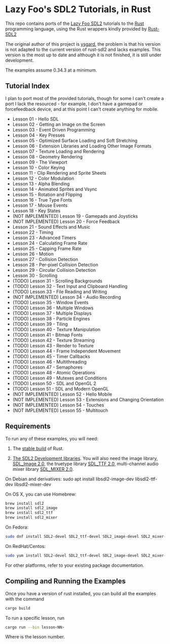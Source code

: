 # Lazy Foo's SDL2 Tutorials, in Rust #

This repo contains ports of the
[Lazy Foo SDL2](http://lazyfoo.net/tutorials/SDL/index.php) tutorials
to the [Rust](http://www.rust-lang.org) programming language, using
the Rust wrappers kindly provided by [Rust-SDL2](https://github.com/Rust-SDL2/rust-sdl2)

The original author of this project is [ysgard](https://github.com/ysgard), the problem is
that his version is not adapted to the current version of rust-sdl2 and lacks examples.
This version is the most up to date and although it is not finished, it is still under
development.

The examples assume 0.34.3 at a minimum.

## Tutorial Index

I plan to port most of the provided tutorials, though for some I can't create a
port I lack the resourced - for example, I don't have a gamepad or forcefeedback
device, and at this point I can't create anything for mobile.

* Lesson 01 - Hello SDL
* Lesson 02 - Getting an Image on the Screen
* Lesson 03 - Event Driven Programming
* Lesson 04 - Key Presses
* Lesson 05 - Optimized Surface Loading and Soft Stretching
* Lesson 06 - Extension Libraries and Loading Other Image Formats
* Lesson 07 - Texture Loading and Rendering
* Lesson 08 - Geometry Rendering
* Lesson 09 - The Viewport
* Lesson 10 - Color Keying
* Lesson 11 - Clip Rendering and Sprite Sheets
* Lesson 12 - Color Modulation
* Lesson 13 - Alpha Blending
* Lesson 14 - Animated Sprites and Vsync
* Lesson 15 - Rotation and Flipping
* Lesson 16 - True Type Fonts
* Lesson 17 - Mouse Events
* Lesson 18 - Key States
* (NOT IMPLEMENTED) Lesson 19 - Gamepads and Joysticks
* (NOT IMPLEMENTED) Lesson 20 - Force Feedback
* Lesson 21 - Sound Effects and Music
* Lesson 22 - Timing
* Lesson 23 - Advanced Timers
* Lesson 24 - Calculating Frame Rate
* Lesson 25 - Capping Frame Rate
* Lesson 26 - Motion
* Lesson 27 - Collision Detection
* Lesson 28 - Per-pixel Collision Detection
* Lesson 29 - Circular Collision Detection
* Lesson 30 - Scrolling
* (TODO) Lesson 31 - Scrolling Backgrounds
* (TODO) Lesson 32 - Text Input and Clipboard Handling
* (TODO) Lesson 33 - File Reading and Writing
* (NOT IMPLEMENTED) Lesson 34 - Audio Recording
* (TODO) Lesson 35 - Window Events
* (TODO) Lesson 36 - Multiple Windows
* (TODO) Lesson 37 - Multiple Displays
* (TODO) Lesson 38 - Particle Engines
* (TODO) Lesson 39 - Tiling
* (TODO) Lesson 40 - Texture Manipulation
* (TODO) Lesson 41 - Bitmap Fonts
* (TODO) Lesson 42 - Texture Streaming
* (TODO) Lesson 43 - Render to Texture
* (TODO) Lesson 44 - Frame Independent Movement
* (TODO) Lesson 45 - Timer Callbacks
* (TODO) Lesson 46 - Multithreading
* (TODO) Lesson 47 - Semaphores
* (TODO) Lesson 48 - Atomic Operations
* (TODO) Lesson 49 - Mutexes and Conditions
* (TODO) Lesson 50 - SDL and OpenGL 2
* (TODO) Lesson 51 - SDL and Modern OpenGL
* (NOT IMPLEMENTED) Lesson 52 - Hello Mobile
* (NOT IMPLEMENTED) Lesson 53 - Extensions and Changing Orientation
* (NOT IMPLEMENTED) Lesson 54 - Touches
* (NOT IMPLEMENTED) Lesson 55 - Multitouch

## Requirements

To run any of these examples, you will need:

1. The [stable build](http://www.rust-lang.org/install.html) of Rust.

2. [The SDL2 Development libraries](https://www.libsdl.org/download-2.0.php). You
will also need the image library, [SDL_Image 2.0](https://www.libsdl.org/projects/SDL_image/), the truetype
library [SDL_TTF 2.0](https://www.libsdl.org/projects/SDL_ttf/), multi-channel audio mixer library [SDL_MIXER 2.0](https://www.libsdl.org/projects/SDL_mixer/).

On Debian and derivatives:
    sudo apt install libsdl2-image-dev libsdl2-ttf-dev libsdl2-mixer-dev

On OS X, you can use Homebrew:
```bash
brew install sdl2
brew install sdl2_image
brew install sdl2_ttf
brew install sdl2_mixer
```

On Fedora:
```bash
sudo dnf install SDL2-devel SDL2_ttf-devel SDL2_image-devel SDL2_mixer-devel
```

On RedHat/Centos:
```bash
sudo yum install SDL2-devel SDL2_ttf-devel SDL2_image-devel SDL2_mixer-devel
```

For other platforms, refer to your existing package documentation.

## Compiling and Running the Examples

Once you have a version of rust installed, you can build all the
examples with the command

```bash
cargo build
```

To run a specific lesson, run

```bash
cargo run --bin lesson<NN>
```

Where <NN> is the lesson number.
